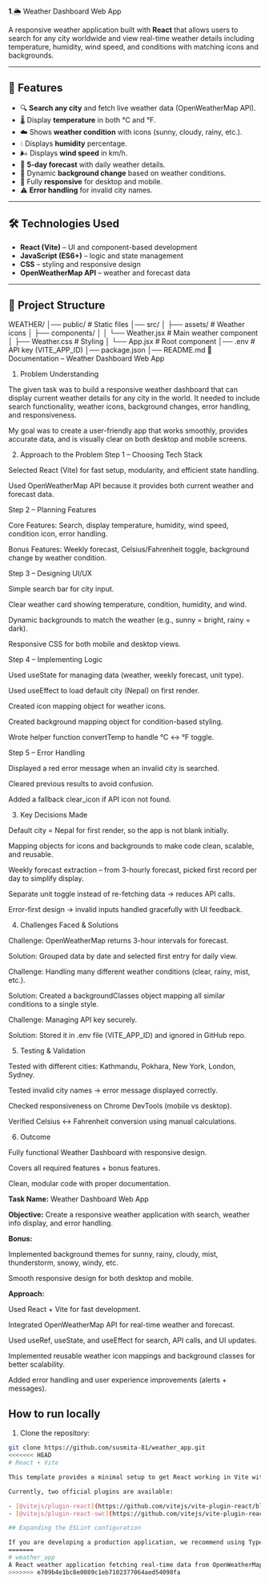 **1**.🌦️ Weather Dashboard Web App

A responsive weather application built with **React** that allows users to search for any city worldwide and view real-time weather details including temperature, humidity, wind speed, and conditions with matching icons and backgrounds.

---

## 🚀 Features

- 🔍 **Search any city** and fetch live weather data (OpenWeatherMap API).
- 🌡️ Display **temperature** in both °C and °F.
- ☁️ Shows **weather condition** with icons (sunny, cloudy, rainy, etc.).
- 💧 Displays **humidity** percentage.
- 🌬️ Displays **wind speed** in km/h.
- 📅 **5-day forecast** with daily weather details.
- 🎨 Dynamic **background change** based on weather conditions.
- 📱 Fully **responsive** for desktop and mobile.
- ⚠️ **Error handling** for invalid city names.

---

## 🛠️ Technologies Used

- **React (Vite)** – UI and component-based development
- **JavaScript (ES6+)** – logic and state management
- **CSS** – styling and responsive design
- **OpenWeatherMap API** – weather and forecast data

---

## 📂 Project Structure

WEATHER/
│── public/ # Static files
│── src/
│ ├── assets/ # Weather icons
│ ├── components/
│ │ └── Weather.jsx # Main weather component
│ ├── Weather.css # Styling
│ └── App.jsx # Root component
│── .env # API key (VITE_APP_ID)
│── package.json
│── README.md
📄 Documentation – Weather Dashboard Web App
1. Problem Understanding

The given task was to build a responsive weather dashboard that can display current weather details for any city in the world. It needed to include search functionality, weather icons, background changes, error handling, and responsiveness.

My goal was to create a user-friendly app that works smoothly, provides accurate data, and is visually clear on both desktop and mobile screens.

2. Approach to the Problem
Step 1 – Choosing Tech Stack

Selected React (Vite) for fast setup, modularity, and efficient state handling.

Used OpenWeatherMap API because it provides both current weather and forecast data.

Step 2 – Planning Features

Core Features: Search, display temperature, humidity, wind speed, condition icon, error handling.

Bonus Features: Weekly forecast, Celsius/Fahrenheit toggle, background change by weather condition.

Step 3 – Designing UI/UX

Simple search bar for city input.

Clear weather card showing temperature, condition, humidity, and wind.

Dynamic backgrounds to match the weather (e.g., sunny = bright, rainy = dark).

Responsive CSS for both mobile and desktop views.

Step 4 – Implementing Logic

Used useState for managing data (weather, weekly forecast, unit type).

Used useEffect to load default city (Nepal) on first render.

Created icon mapping object for weather icons.

Created background mapping object for condition-based styling.

Wrote helper function convertTemp to handle °C ↔ °F toggle.

Step 5 – Error Handling

Displayed a red error message when an invalid city is searched.

Cleared previous results to avoid confusion.

Added a fallback clear_icon if API icon not found.

3. Key Decisions Made

Default city = Nepal for first render, so the app is not blank initially.

Mapping objects for icons and backgrounds to make code clean, scalable, and reusable.

Weekly forecast extraction – from 3-hourly forecast, picked first record per day to simplify display.

Separate unit toggle instead of re-fetching data → reduces API calls.

Error-first design → invalid inputs handled gracefully with UI feedback.

4. Challenges Faced & Solutions

Challenge: OpenWeatherMap returns 3-hour intervals for forecast.

Solution: Grouped data by date and selected first entry for daily view.

Challenge: Handling many different weather conditions (clear, rainy, mist, etc.).

Solution: Created a backgroundClasses object mapping all similar conditions to a single style.

Challenge: Managing API key securely.

Solution: Stored it in .env file (VITE_APP_ID) and ignored in GitHub repo.

5. Testing & Validation

Tested with different cities: Kathmandu, Pokhara, New York, London, Sydney.

Tested invalid city names → error message displayed correctly.

Checked responsiveness on Chrome DevTools (mobile vs desktop).

Verified Celsius ↔ Fahrenheit conversion using manual calculations.

6. Outcome

Fully functional Weather Dashboard with responsive design.

Covers all required features + bonus features.

Clean, modular code with proper documentation.

**Task Name:** Weather Dashboard Web App

**Objective:** Create a responsive weather application with search, weather info display, and error handling.

**Bonus:**

Implemented background themes for sunny, rainy, cloudy, mist, thunderstorm, snowy, windy, etc.

Smooth responsive design for both desktop and mobile.

**Approach:**

Used React + Vite for fast development.

Integrated OpenWeatherMap API for real-time weather and forecast.

Used useRef, useState, and useEffect for search, API calls, and UI updates.

Implemented reusable weather icon mappings and background classes for better scalability.

Added error handling and user experience improvements (alerts + messages).

## How to run locally

1. Clone the repository:

```bash
git clone https://github.com/susmita-81/weather_app.git
<<<<<<< HEAD
# React + Vite

This template provides a minimal setup to get React working in Vite with HMR and some ESLint rules.

Currently, two official plugins are available:

- [@vitejs/plugin-react](https://github.com/vitejs/vite-plugin-react/blob/main/packages/plugin-react) uses [Babel](https://babeljs.io/) for Fast Refresh
- [@vitejs/plugin-react-swc](https://github.com/vitejs/vite-plugin-react/blob/main/packages/plugin-react-swc) uses [SWC](https://swc.rs/) for Fast Refresh

## Expanding the ESLint configuration

If you are developing a production application, we recommend using TypeScript with type-aware lint rules enabled. Check out the [TS template](https://github.com/vitejs/vite/tree/main/packages/create-vite/template-react-ts) for information on how to integrate TypeScript and [`typescript-eslint`](https://typescript-eslint.io) in your project.
=======
# weather_app
A React weather application fetching real-time data from OpenWeatherMap API.
>>>>>>> e709b4e1bc8e0089c1eb7102377064aed54098fa
